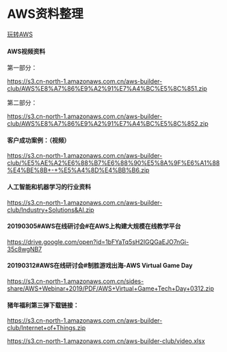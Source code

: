 
# AWS资料整理



[玩转AWS](https://www.cnblogs.com/syaving/p/8649729.html/)



#### AWS视频资料

第一部分：

https://s3.cn-north-1.amazonaws.com.cn/aws-builder-club/AWS%E8%A7%86%E9%A2%91%E7%A4%BC%E5%8C%851.zip

第二部分：

https://s3.cn-north-1.amazonaws.com.cn/aws-builder-club/AWS%E8%A7%86%E9%A2%91%E7%A4%BC%E5%8C%852.zip

#### 客户成功案例：（视频）

https://s3.cn-north-1.amazonaws.com.cn/aws-builder-club/%E5%AE%A2%E6%88%B7%E6%88%90%E5%8A%9F%E6%A1%88%E4%BE%8B+-+%E5%A4%8D%E4%BB%B6.zip

#### 人工智能和机器学习的行业资料

https://s3.cn-north-1.amazonaws.com.cn/aws-builder-club/Industry+Solutions&AI.zip

#### 20190305#AWS在线研讨会#在AWS上构建大规模在线教学平台

https://drive.google.com/open?id=1bFYaTq5sH2IGQGaEJO7nGi-35c8wgNB7


#### 20190312#AWS在线研讨会#制胜游戏出海-AWS Virtual Game Day

https://s3.cn-north-1.amazonaws.com.cn/sides-share/AWS+Webinar+2019/PDF/AWS+Virtual+Game+Tech+Day+0312.zip

#### 猪年福利第三弹下载链接：

https://s3.cn-north-1.amazonaws.com.cn/aws-builder-club/Internet+of+Things.zip

https://s3.cn-north-1.amazonaws.com.cn/aws-builder-club/video.xlsx


